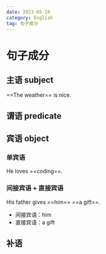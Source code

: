 ```yaml
---
date: 2023-05-19
category: English
tag: 句子成分
---
```


# 句子成分

## 主语 subject

==The weather== is nice.

## 谓语 predicate

## 宾语 object

### 单宾语

He loves ==coding==.

### 间接宾语 + 直接宾语

His father gives ==him== ==a gift==.
- 间接宾语：him
- 直接宾语：a gift

## 补语



